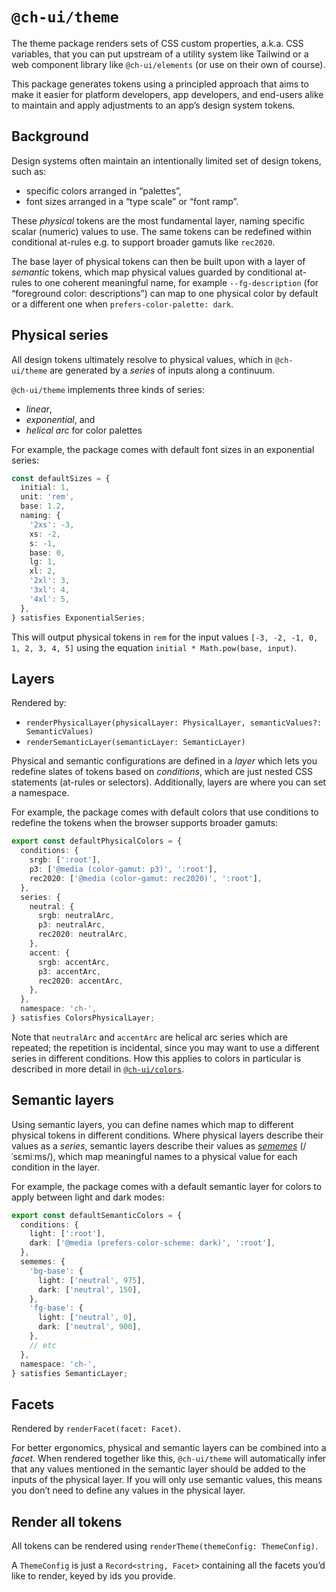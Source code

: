 # `@ch-ui/theme`

The theme package renders sets of CSS custom properties, a.k.a. CSS variables, that you can put upstream of a utility system like Tailwind or a web component library like `@ch-ui/elements` (or use on their own of course).

This package generates tokens using a principled approach that aims to make it easier for platform developers, app developers, and end-users alike to maintain and apply adjustments to an app’s design system tokens.

## Background

Design systems often maintain an intentionally limited set of design tokens, such as:

- specific colors arranged in “palettes”,
- font sizes arranged in a “type scale” or “font ramp”.

These *physical* tokens are the most fundamental layer, naming specific scalar (numeric) values to use. The same tokens can be redefined within conditional at-rules e.g. to support broader gamuts like `rec2020`.

The base layer of physical tokens can then be built upon with a layer of *semantic* tokens, which map physical values guarded by conditional at-rules to one coherent meaningful name, for example `--fg-description` (for “foreground color: descriptions”) can map to one physical color by default or a different one when `prefers-color-palette: dark`.

## Physical series

All design tokens ultimately resolve to physical values, which in `@ch-ui/theme` are generated by a *series* of inputs along a continuum.

`@ch-ui/theme` implements three kinds of series:

- *linear*,
- *exponential*, and
- *helical arc* for color palettes

For example, the package comes with default font sizes in an exponential series:

```ts
const defaultSizes = {
  initial: 1,
  unit: 'rem',
  base: 1.2,
  naming: {
    '2xs': -3,
    xs: -2,
    s: -1,
    base: 0,
    lg: 1,
    xl: 2,
    '2xl': 3,
    '3xl': 4,
    '4xl': 5,
  },
} satisfies ExponentialSeries;
```

This will output physical tokens in `rem` for the input values `[-3, -2, -1, 0, 1, 2, 3, 4, 5]` using the equation `initial * Math.pow(base, input)`.

## Layers

Rendered by:
- `renderPhysicalLayer(physicalLayer: PhysicalLayer, semanticValues?: SemanticValues)`
- `renderSemanticLayer(semanticLayer: SemanticLayer)`

Physical and semantic configurations are defined in a *layer* which lets you redefine slates of tokens based on *conditions*, which are just nested CSS statements (at-rules or selectors). Additionally, layers are where you can set a namespace.

For example, the package comes with default colors that use conditions to redefine the tokens when the browser supports broader gamuts:

```ts
export const defaultPhysicalColors = {
  conditions: {
    srgb: [':root'],
    p3: ['@media (color-gamut: p3)', ':root'],
    rec2020: ['@media (color-gamut: rec2020)', ':root'],
  },
  series: {
    neutral: {
      srgb: neutralArc,
      p3: neutralArc,
      rec2020: neutralArc,
    },
    accent: {
      srgb: accentArc,
      p3: accentArc,
      rec2020: accentArc,
    },
  },
  namespace: 'ch-',
} satisfies ColorsPhysicalLayer;
```

Note that `neutralArc` and `accentArc` are helical arc series which are repeated; the repetition is incidental, since you may want to use a different series in different conditions. How this applies to colors in particular is described in more detail in <a href="./colors" class="ch-link">`@ch-ui/colors`</a>.

## Semantic layers

Using semantic layers, you can define names which map to different physical tokens in different conditions. Where physical layers describe their values as a *series*, semantic layers describe their values as <a href="https://en.wikipedia.org/wiki/Sememe" class="ch-link">*sememes*</a> <span class="nowrap">(/ˈsɛmiːms/)</span>, which map meaningful names to a physical value for each condition in the layer.

For example, the package comes with a default semantic layer for colors to apply between light and dark modes:

```ts
export const defaultSemanticColors = {
  conditions: {
    light: [':root'],
    dark: ['@media (prefers-color-scheme: dark)', ':root'],
  },
  sememes: {
    'bg-base': {
      light: ['neutral', 975],
      dark: ['neutral', 150],
    },
    'fg-base': {
      light: ['neutral', 0],
      dark: ['neutral', 900],
    },
    // etc
  },
  namespace: 'ch-',
} satisfies SemanticLayer;
```

## Facets

Rendered by `renderFacet(facet: Facet)`.

For better ergonomics, physical and semantic layers can be combined into a *facet*. When rendered together like this, `@ch-ui/theme` will automatically infer that any values mentioned in the semantic layer should be added to the inputs of the physical layer. If you will only use semantic values, this means you don’t need to define any values in the physical layer.

## Render all tokens

All tokens can be rendered using `renderTheme(themeConfig: ThemeConfig)`.

A `ThemeConfig` is just a `Record<string, Facet>` containing all the facets you’d like to render, keyed by ids you provide.
